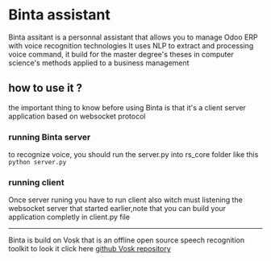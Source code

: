 # Binta assistant
Binta assitant is a personnal assistant that allows you to manage Odoo ERP with voice recognition technologies It uses NLP to extract and processing voice command, it build for the  master degree's theses in computer science's methods applied to a business management


## how to use it ?
the important thing to know before using Binta is that it's a client server application based on websocket protocol

### running Binta server 

 to recognize voice, you should run the server.py into rs_core folder like this
 `python server.py`
 
### running client 
Once server runing you have to run client also witch must listening the websocket server that started earlier,note that you can build your application completly in client.py file 

 ---
 
 Binta is build on Vosk that is an offline open source speech recognition toolkit to look it click here [github Vosk repository](https://github.com/alphacep/vosk-api)
 
 
